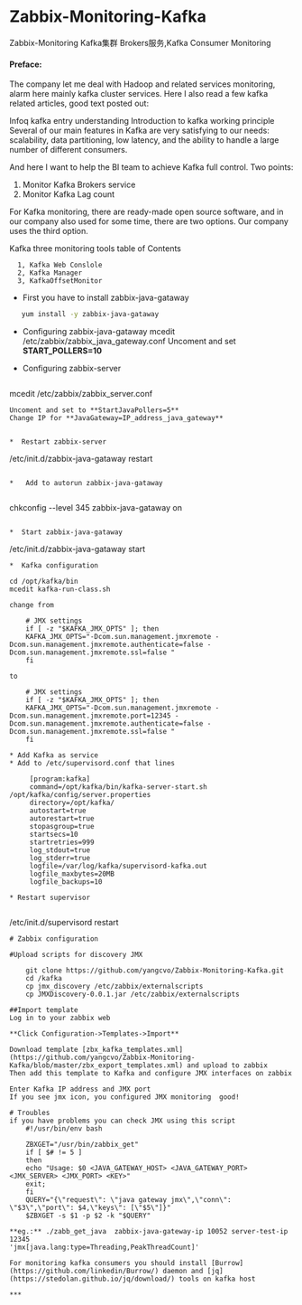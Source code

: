 # Zabbix-Monitoring-Kafka
Zabbix-Monitoring Kafka集群 Brokers服务,Kafka Consumer Monitoring


#### Preface:

The company let me deal with Hadoop and related services monitoring, alarm here mainly kafka cluster services. Here I also read a few kafka related articles, good text posted out:

Infoq kafka entry understanding
Introduction to kafka working principle
Several of our main features in Kafka are very satisfying to our needs: scalability, data partitioning, low latency, and the ability to handle a large number of different consumers.

And here I want to help the BI team to achieve Kafka full control. Two points:

   1. Monitor Kafka Brokers service
   2. Monitor Kafka Lag count
   
For Kafka monitoring, there are ready-made open source software, and in our company also used for some time, there are two options. Our company uses the third option.

Kafka three monitoring tools
table of Contents

```
  1, Kafka Web Conslole
  2, Kafka Manager
  3, KafkaOffsetMonitor
```


* First you have to install zabbix-java-gataway
 
 ```bash
    yum install -y zabbix-java-gataway
  ```
  
*  Configuring zabbix-java-gataway
    mcedit /etc/zabbix/zabbix_java_gateway.conf
Uncoment and set **START_POLLERS=10**

*  Configuring zabbix-server
  
   ```bash
  mcedit /etc/zabbix/zabbix_server.conf
  ```
Uncoment and set to **StartJavaPollers=5**
Change IP for **JavaGateway=IP_address_java_gateway**


*  Restart zabbix-server

```
/etc/init.d/zabbix-java-gataway restart
```

*   Add to autorun zabbix-java-gataway
   
```   
   chkconfig --level 345 zabbix-java-gataway on
```

*  Start zabbix-java-gataway

```
/etc/init.d/zabbix-java-gataway start
```
*  Kafka configuration

```
    cd /opt/kafka/bin
    mcedit kafka-run-class.sh
```
change from

    # JMX settings
    if [ -z "$KAFKA_JMX_OPTS" ]; then
    KAFKA_JMX_OPTS="-Dcom.sun.management.jmxremote -Dcom.sun.management.jmxremote.authenticate=false -   Dcom.sun.management.jmxremote.ssl=false "
    fi

to

    # JMX settings
    if [ -z "$KAFKA_JMX_OPTS" ]; then
    KAFKA_JMX_OPTS="-Dcom.sun.management.jmxremote -Dcom.sun.management.jmxremote.port=12345 -    Dcom.sun.management.jmxremote.authenticate=false -Dcom.sun.management.jmxremote.ssl=false "
    fi

* Add Kafka as service
* Add to /etc/supervisord.conf that lines

     [program:kafka]
     command=/opt/kafka/bin/kafka-server-start.sh /opt/kafka/config/server.properties
     directory=/opt/kafka/
     autostart=true
     autorestart=true
     stopasgroup=true
     startsecs=10
     startretries=999
     log_stdout=true
     log_stderr=true
     logfile=/var/log/kafka/supervisord-kafka.out
     logfile_maxbytes=20MB
     logfile_backups=10

* Restart supervisor 
 
 ```
 /etc/init.d/supervisord restart
 ```
# Zabbix configuration

#Upload scripts for discovery JMX

     git clone https://github.com/yangcvo/Zabbix-Monitoring-Kafka.git
     cd /kafka
     cp jmx_discovery /etc/zabbix/externalscripts
     cp JMXDiscovery-0.0.1.jar /etc/zabbix/externalscripts

##Import template
Log in to your zabbix web

**Click Configuration->Templates->Import**

Download template [zbx_kafka_templates.xml](https://github.com/yangcvo/Zabbix-Monitoring-Kafka/blob/master/zbx_export_templates.xml) and upload to zabbix
Then add this template to Kafka and configure JMX interfaces on zabbix 

Enter Kafka IP address and JMX port
If you see jmx icon, you configured JMX monitoring  good!

# Troubles 
if you have problems you can check JMX using this script
     #!/usr/bin/env bash
     
     ZBXGET="/usr/bin/zabbix_get"
     if [ $# != 5 ]
     then
     echo "Usage: $0 <JAVA_GATEWAY_HOST> <JAVA_GATEWAY_PORT> <JMX_SERVER> <JMX_PORT> <KEY>"
     exit;
     fi
     QUERY="{\"request\": \"java gateway jmx\",\"conn\": \"$3\",\"port\": $4,\"keys\": [\"$5\"]}"
     $ZBXGET -s $1 -p $2 -k "$QUERY"

**eg.:** ./zabb_get_java  zabbix-java-gateway-ip 10052 server-test-ip 12345 
'jmx[java.lang:type=Threading,PeakThreadCount]'

For monitoring kafka consumers you should install [Burrow](https://github.com/linkedin/Burrow/) daemon and [jq](https://stedolan.github.io/jq/download/) tools on kafka host

***
